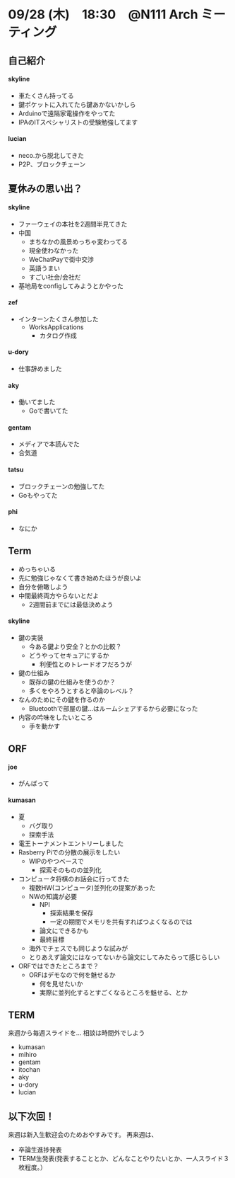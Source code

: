 # 09/28 (木)　18:30　@N111 Arch ミーティング
## 自己紹介
#### skyline
- 車たくさん持ってる
- 鍵ポケットに入れてたら鍵あかないかしら
- Arduinoで遠隔家電操作をやってた
- IPAのITスペシャリストの受験勉強してます

#### lucian
- neco.から脱北してきた
- P2P、ブロックチェーン

## 夏休みの思い出？
#### skyline
- ファーウェイの本社を2週間半見てきた
- 中国
  - まちなかの風景めっちゃ変わってる
  - 現金使わなかった
  - WeChatPayで街中交渉
  - 英語うまい
  - すごい社会/会社だ
- 基地局をconfigしてみようとかやった

#### zef
- インターンたくさん参加した
  - WorksApplications
    - カタログ作成

#### u-dory
- 仕事辞めました

#### aky
- 働いてました
  - Goで書いてた

#### gentam
- メディアで本読んでた
- 合気道

#### tatsu
- ブロックチェーンの勉強してた
- Goもやってた

#### phi
- なにか

## Term
- めっちゃいる
- 先に勉強じゃなくて書き始めたほうが良いよ
- 自分を俯瞰しよう
- 中間最終両方やらないとだよ
  - 2週間前までには最低決めよう

#### skyline
- 鍵の実装
  - 今ある鍵より安全？とかの比較？
  - どうやってセキュアにするか
    - 利便性とのトレードオフだろうが
- 鍵の仕組み
  - 既存の鍵の仕組みを使うのか？
   - 多くをやろうとすると卒論のレベル？
- なんのためにその鍵を作るのか
  - Bluetoothで部屋の鍵…はルームシェアするから必要になった
- 内容の吟味をしたいところ
  - 手を動かす

## ORF
#### joe
- がんばって

#### kumasan
- 夏
  - バグ取り
  - 探索手法
- 電王トーナメントエントリーしました
- Rasberry Piでの分散の展示をしたい
  - WIPのやつベースで
    - 探索そのものの並列化
- コンピュータ将棋のお話会に行ってきた
  - 複数HW(コンピュータ)並列化の提案があった
  - NWの知識が必要
    - NPI
      - 探索結果を保存
      - 一定の期間でメモリを共有すればつよくなるのでは
    - 論文にできるかも
    - 最終目標
  - 海外でチェスでも同じような試みが
  - とりあえず論文にはなってないから論文にしてみたらって感じらしい
- ORFではできたところまで？
  - ORFはデモなので何を魅せるか
    - 何を見せたいか
    - 実際に並列化するとすごくなるところを魅せる、とか


## TERM
来週から毎週スライドを…
相談は時間外でしよう
- kumasan
- mihiro
- gentam
- itochan
- aky
- u-dory
- lucian

## 以下次回！
来週は新入生歓迎会のためおやすみです。
再来週は、
- 卒論生進捗発表
- TERM生発表(発表することとか、どんなことやりたいとか、一人スライド３枚程度。）

